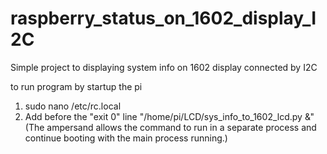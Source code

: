 # raspberry_status_on_1602_display_I2C
Simple project to displaying system info on 1602 display connected by I2C

to run program by startup the pi
1. sudo nano /etc/rc.local
2. Add before the "exit 0" line "/home/pi/LCD/sys_info_to_1602_lcd.py &"
(The ampersand allows the command to run in a separate process and continue booting with the main process running.)
